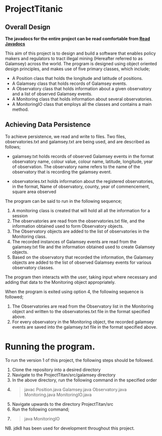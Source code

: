 # ProjectTitanic
## Overall Design

**The javadocs for the entire project can be read comfortable from [Read Javadocs](https://wybeturing.github.io/ProjectTitanic/galamsey/package-summary.html)**

This aim of this project is to design and build a software that enables policy makers and regulators to tract illegal mining (Hereafter referred to as Galamsey) across the world. The program is designed using object oriented design principles, and makes use of five primary classes, which include;
- A Position class that holds the longitude and latitude of positions.
- A Galamsey class that holds records of Galamsey events.
- A Observatory class that holds information about a given observatory and a list of observed Galamsey events.
- A Monitoring class that holds information about several observatories.
- A MonitoringIO class that employs all the classes and contains a main method. 

## Achieving Data Persistence

To achieve persistence, we read and write to files. Two files, observatories.txt and galamsey.txt are being used, and are described as follows;

- galamsey.txt holds records of observed Galamsey events in the format 
	observatory name, colour value, colour name, latitude, longitude, year of observation.
	The observatory name refers to the name of the observatory that is recording the galamsey event.
	
- observatories.txt holds information about the registered observatories, in the format, 
	Name of observatory, county, year of commencement, square area observed
	
	
The program can be said to run in the following sequence;

1. A monitoring class is created that will hold all all the information for a session
2. The observatories are read from the observatories.txt file, and the information obtained used to form Observatory objects.
3. The Observatory objects are added to the list of observatories in the Monitoring class. 
4. The recorded instances of Galamsey events are read from the galamsey.txt file and the information obtained used to create Galamsey objects. 
5. Based on the observatory that recorded the information, the Galamsey objects are added to the list of  observed Galamsey events for various observatory classes. 


The program then interacts with the user, taking input where necessary and adding that data to the Monitoring object appropriately. 

When the program is exited using option 4, the following sequence is followed;

1. The Observatories are read from the Observatory list in the Monitoring object and written to the observatories.txt file in the format specified above.
2. For every observatory in the Monitoring object, the recorded galamsey events are saved into the galamsey.txt file in the format specified above. 



# Running the program. 

To run the version 1 of this project, the following steps should be followed. 

1. Clone the repository into a desired directory
2. Navigate to the ProjectTitan/src/galamsey directory
3. In the above directory, run the following command in the specified order
4. >javac Position.java Galamsey.java Observatory.java Monitoring.java MonitoringIO.java
5. Navigate upwards to the directory ProjectTitan/src
6. Run the following command;
7. > java MonitoringIO

NB. jdk8 has been used for development throughout this project. 
